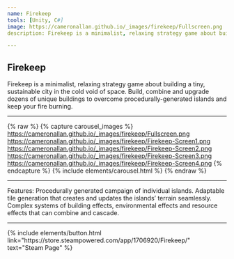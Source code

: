 ```yaml
---
name: Firekeep
tools: [Unity, C#]
image: https://cameronallan.github.io/_images/firekeep/Fullscreen.png
description: Firekeep is a minimalist, relaxing strategy game about building a tiny, sustainable city in the cold void of space.

---
```


## Firekeep
Firekeep is a minimalist, relaxing strategy game about building a tiny, sustainable city in the cold void of space. Build, combine and upgrade dozens of unique buildings to overcome procedurally-generated islands and keep your fire burning.

---

{% raw %}
{% capture carousel_images %}
https://cameronallan.github.io/_images/firekeep/Fullscreen.png
https://cameronallan.github.io/_images/firekeep/Firekeep-Screen1.png
https://cameronallan.github.io/_images/firekeep/Firekeep-Screen2.png
https://cameronallan.github.io/_images/firekeep/Firekeep-Screen3.png
https://cameronallan.github.io/_images/firekeep/Firekeep-Screen4.png
{% endcapture %}
{% include elements/carousel.html %}
{% endraw %}

---

Features:
Procedurally generated campaign of individual islands.
Adaptable tile generation that creates and updates the islands’ terrain seamlessly.
Complex systems of building effects, environmental effects and resource effects that can combine and cascade.

---

<p class="text-center">
{% include elements/button.html link="https://store.steampowered.com/app/1706920/Firekeep/" text="Steam Page" %}
</p>